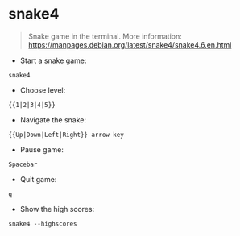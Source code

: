 # snake4

> Snake game in the terminal.
> More information: <https://manpages.debian.org/latest/snake4/snake4.6.en.html>

- Start a snake game:

`snake4`

- Choose level:

`{{1|2|3|4|5}}`

- Navigate the snake:

`{{Up|Down|Left|Right}} arrow key`

- Pause game:

`Spacebar`

- Quit game:

`q`

- Show the high scores:

`snake4 --highscores`

